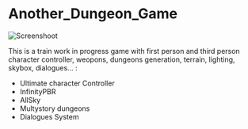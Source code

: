 # Another_Dungeon_Game

![Screenshoot](Another_Dungeon_Game.gif)

This is a train work in progress game with first person and third person character controller, weopons, dungeons generation, terrain, lighting, skybox, dialogues... :
- Ultimate character Controller
- InfinityPBR
- AllSky
- Multystory dungeons
- Dialogues System
